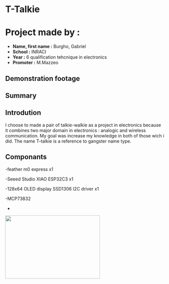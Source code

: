 # **T-Talkie**
# **Project made by :**
- **Name, first name :** Burgho, Gabriel
- **School :** INRACI
- **Year :** 6 qualification tehcnique in electronics
- **Promoter :** M.Mazzeo
## Demonstration footage
## Summary
## Introdution

I choose to made a pair of talkie-walkie as a project in electronics because it combines two major domain in electronics : analogic and wireless communication.
My goal was increase my knowledge in both of those wich i did.
The name T-talkie is a reference to gangster name type.

## Componants
-feather m0 express x1

-Seeed Studio XIAO ESP32C3 x1

-128x64 OLED display SSD1306 I2C driver x1

-MCP73832

-
<img src="https://github.com/user-attachments/assets/e0e60843-9da9-4b56-8a1f-4c4f1ae6fc3f" data-canonical-src="https://gyazo.com/eb5c5741b6a9a16c692170a41a49c858.png" width="300" height="200" />


